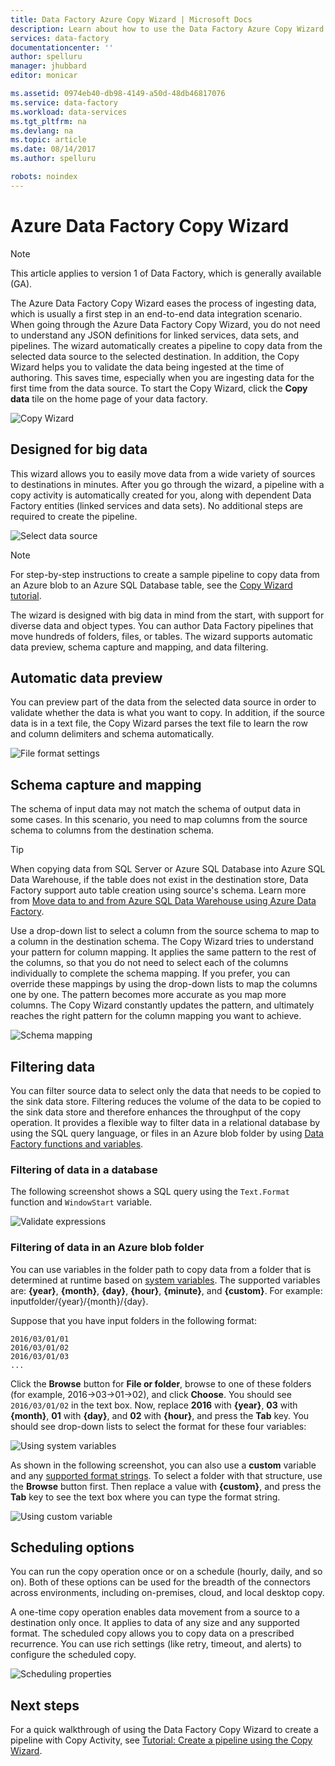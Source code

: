 ```yaml
---
title: Data Factory Azure Copy Wizard | Microsoft Docs
description: Learn about how to use the Data Factory Azure Copy Wizard to copy data from supported data sources to sinks.
services: data-factory
documentationcenter: ''
author: spelluru
manager: jhubbard
editor: monicar

ms.assetid: 0974eb40-db98-4149-a50d-48db46817076
ms.service: data-factory
ms.workload: data-services
ms.tgt_pltfrm: na
ms.devlang: na
ms.topic: article
ms.date: 08/14/2017
ms.author: spelluru

robots: noindex
---
```

# Azure Data Factory Copy Wizard
> [!NOTE]
> This article applies to version 1 of Data Factory, which is generally available (GA). 

The Azure Data Factory Copy Wizard eases the process of ingesting data, which is usually a first step in an end-to-end data integration scenario. When going through the Azure Data Factory Copy Wizard, you do not need to understand any JSON definitions for linked services, data sets, and pipelines. The wizard automatically creates a pipeline to copy data from the selected data source to the selected destination. In addition, the Copy Wizard helps you to validate the data being ingested at the time of authoring. This saves time, especially when you are ingesting data for the first time from the data source. To start the Copy Wizard, click the **Copy data** tile on the home page of your data factory.

![Copy Wizard](./media/data-factory-copy-wizard/copy-data-wizard.png)

## Designed for big data
This wizard allows you to easily move data from a wide variety of sources to destinations in minutes. After you go through the wizard, a pipeline with a copy activity is automatically created for you, along with dependent Data Factory entities (linked services and data sets). No additional steps are required to create the pipeline.   

![Select data source](./media/data-factory-copy-wizard/select-data-source-page.png)

> [!NOTE]
> For step-by-step instructions to create a sample pipeline to copy data from an Azure blob to an Azure SQL Database table, see the [Copy Wizard tutorial](data-factory-copy-data-wizard-tutorial.md).
>
>

The wizard is designed with big data in mind from the start, with support for diverse data and object types. You can author Data Factory pipelines that move hundreds of folders, files, or tables. The wizard supports automatic data preview, schema capture and mapping, and data filtering.

## Automatic data preview
You can preview part of the data from the selected data source in order to validate whether the data is what you want to copy. In addition, if the source data is in a text file, the Copy Wizard parses the text file to learn the row and column delimiters and schema automatically.

![File format settings](./media/data-factory-copy-wizard/file-format-settings.png)

## Schema capture and mapping
The schema of input data may not match the schema of output data in some cases. In this scenario, you need to map columns from the source schema to columns from the destination schema.

> [!TIP]
> When copying data from SQL Server or Azure SQL Database into Azure SQL Data Warehouse, if the table does not exist in the destination store, Data Factory support auto table creation using source's schema. Learn more from [Move data to and from Azure SQL Data Warehouse using Azure Data Factory](./data-factory-azure-sql-data-warehouse-connector.md).
>

Use a drop-down list to select a column from the source schema to map to a column in the destination schema. The Copy Wizard tries to understand your pattern for column mapping. It applies the same pattern to the rest of the columns, so that you do not need to select each of the columns individually to complete the schema mapping. If you prefer, you can override these mappings by using the drop-down lists to map the columns one by one. The pattern becomes more accurate as you map more columns. The Copy Wizard constantly updates the pattern, and ultimately reaches the right pattern for the column mapping you want to achieve.     

![Schema mapping](./media/data-factory-copy-wizard/schema-mapping.png)

## Filtering data
You can filter source data to select only the data that needs to be copied to the sink data store. Filtering reduces the volume of the data to be copied to the sink data store and therefore enhances the throughput of the copy operation. It provides a flexible way to filter data in a relational database by using the SQL query language, or files in an Azure blob folder by using [Data Factory functions and variables](data-factory-functions-variables.md).   

### Filtering of data in a database
The following screenshot shows a SQL query using the `Text.Format` function and `WindowStart` variable.

![Validate expressions](./media/data-factory-copy-wizard/validate-expressions.png)

### Filtering of data in an Azure blob folder
You can use variables in the folder path to copy data from a folder that is determined at runtime based on [system variables](data-factory-functions-variables.md#data-factory-system-variables). The supported variables are: **{year}**, **{month}**, **{day}**, **{hour}**, **{minute}**, and **{custom}**. For example: inputfolder/{year}/{month}/{day}.

Suppose that you have input folders in the following format:

    2016/03/01/01
    2016/03/01/02
    2016/03/01/03
    ...

Click the **Browse** button for **File or folder**, browse to one of these folders (for example, 2016->03->01->02), and click **Choose**. You should see `2016/03/01/02` in the text box. Now, replace **2016** with **{year}**, **03** with **{month}**, **01** with **{day}**, and **02** with **{hour}**, and press the **Tab** key. You should see drop-down lists to select the format for these four variables:

![Using system variables](./media/data-factory-copy-wizard/blob-standard-variables-in-folder-path.png)   

As shown in the following screenshot, you can also use a **custom** variable and any [supported format strings](https://msdn.microsoft.com/library/8kb3ddd4.aspx). To select a folder with that structure, use the **Browse** button first. Then replace a value with **{custom}**, and press the **Tab** key to see the text box where you can type the format string.     

![Using custom variable](./media/data-factory-copy-wizard/blob-custom-variables-in-folder-path.png)

## Scheduling options
You can run the copy operation once or on a schedule (hourly, daily, and so on). Both of these options can be used for the breadth of the connectors across environments, including on-premises, cloud, and local desktop copy.

A one-time copy operation enables data movement from a source to a destination only once. It applies to data of any size and any supported format. The scheduled copy allows you to copy data on a prescribed recurrence. You can use rich settings (like retry, timeout, and alerts) to configure the scheduled copy.

![Scheduling properties](./media/data-factory-copy-wizard/scheduling-properties.png)

## Next steps
For a quick walkthrough of using the Data Factory Copy Wizard to create a pipeline with Copy Activity, see [Tutorial: Create a pipeline using the Copy Wizard](data-factory-copy-data-wizard-tutorial.md).
